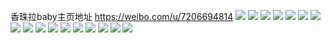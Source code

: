 香珠拉baby主页地址 https://weibo.com/u/7206694814 
![](https://wx4.sinaimg.cn/mw2000/007RIyx8ly1h83kebb29bj31vz1vzu0x.jpg) 
![](https://wx4.sinaimg.cn/mw2000/007RIyx8ly1h83kg1u7s2j30wi1c4afm.jpg) 
![](https://wx4.sinaimg.cn/mw2000/007RIyx8ly1h721t90p6tj30wi1y7adn.jpg) 
![](https://wx4.sinaimg.cn/mw2000/007RIyx8ly1h721t8mcztj32802yo4qr.jpg) 
![](https://wx4.sinaimg.cn/mw2000/007RIyx8ly1h721t9pc3gj30zk1betbq.jpg) 
![](https://wx4.sinaimg.cn/mw2000/007RIyx8ly1h721tb2av3j31w02io1kz.jpg) 
![](https://wx4.sinaimg.cn/mw2000/007RIyx8gy1h6nhr3w7mhj322l2po4qr.jpg) 
![](https://wx4.sinaimg.cn/mw2000/007RIyx8gy1h6nhr5r4jcj326b2s3x6q.jpg) 
![](https://wx4.sinaimg.cn/mw2000/007RIyx8gy1h6nhr6my4vj31400u0dko.jpg) 
![](https://wx4.sinaimg.cn/mw2000/007RIyx8gy1h6nhr7b6z1j30wi1cwmz7.jpg) 
![](https://wx4.sinaimg.cn/mw2000/007RIyx8gy1h6nhr29uy8j31400u0wqi.jpg) 
![](https://wx4.sinaimg.cn/mw2000/007RIyx8gy1h6nhrb85j5j32c0340npe.jpg) 
![](https://wx4.sinaimg.cn/mw2000/007RIyx8gy1h6nhr963w0j32c03407wj.jpg) 
![](https://wx4.sinaimg.cn/mw2000/007RIyx8gy1h6nhrd1bjnj32c02c0kjm.jpg) 
![](https://wx4.sinaimg.cn/mw2000/007RIyx8gy1h6ligwf5q1j31w824kaki.jpg) 
![](https://wx4.sinaimg.cn/mw2000/007RIyx8gy1h6lifin47cj31s32bfe81.jpg) 
![](https://wx4.sinaimg.cn/mw2000/007RIyx8gy1h6lig8xq90j320222bkjm.jpg) 
